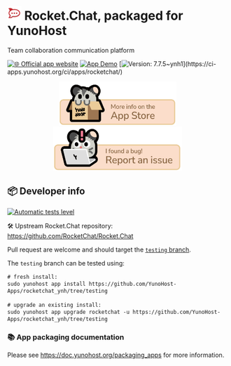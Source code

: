 <!--
N.B.: This README was automatically generated by <https://github.com/YunoHost/apps_tools/blob/main/readme_generator>
It shall NOT be edited by hand.
-->

<h1>
  <img src="https://raw.githubusercontent.com/YunoHost/apps/main/logos/rocketchat.png" width="32px" alt="Logo of Rocket.Chat">
  Rocket.Chat, packaged for YunoHost
</h1>

Team collaboration communication platform

[![🌐 Official app website](https://img.shields.io/badge/Official_app_website-darkgreen?style=for-the-badge)](https://rocket.chat/)
[![App Demo](https://img.shields.io/badge/App_Demo-blue?style=for-the-badge)](https://cloud.rocket.chat/trial)
[![Version: 7.7.5~ynh1](https://img.shields.io/badge/Version-7.7.5~ynh1-rgba(0,150,0,1)?style=for-the-badge)](https://ci-apps.yunohost.org/ci/apps/rocketchat/)

<div align="center">
<a href="https://apps.yunohost.org/app/rocketchat"><img height="100px" src="https://github.com/YunoHost/yunohost-artwork/raw/refs/heads/main/badges/neopossum-badges/badge_more_info_on_the_appstore.svg"/></a>
<a href="https://github.com/YunoHost-Apps/rocketchat_ynh/issues"><img height="100px" src="https://github.com/YunoHost/yunohost-artwork/raw/refs/heads/main/badges/neopossum-badges/badge_report_an_issue.svg"/></a>
</div>

## 📦 Developer info

[![Automatic tests level](https://apps.yunohost.org/badge/cilevel/rocketchat)](https://ci-apps.yunohost.org/ci/apps/rocketchat/)

🛠️ Upstream Rocket.Chat repository: <https://github.com/RocketChat/Rocket.Chat>

Pull request are welcome and should target the [`testing` branch](https://github.com/YunoHost-Apps/rocketchat_ynh/tree/testing).

The `testing` branch can be tested using:
```
# fresh install:
sudo yunohost app install https://github.com/YunoHost-Apps/rocketchat_ynh/tree/testing

# upgrade an existing install:
sudo yunohost app upgrade rocketchat -u https://github.com/YunoHost-Apps/rocketchat_ynh/tree/testing
```

### 📚 App packaging documentation

Please see <https://doc.yunohost.org/packaging_apps> for more information.